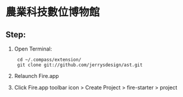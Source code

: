 農業科技數位博物館
============

## Step:

1. Open Terminal:

        cd ~/.compass/extension/
        git clone git://github.com/jerrysdesign/ast.git

2. Relaunch Fire.app

3. Click Fire.app toolbar icon > Create Project > fire-starter > project
